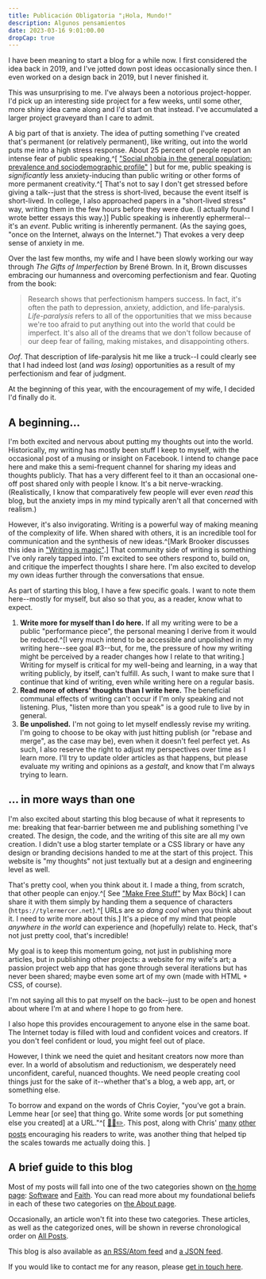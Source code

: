 ```yaml
---
title: Publicación Obligatoria "¡Hola, Mundo!"
description: Algunos pensamientos
date: 2023-03-16 9:01:00.00
dropCap: true
---
```


I have been meaning to start a blog for a while now. I first considered the idea
back in 2019, and I've jotted down post ideas occasionally since then. I even
worked on a design back in 2019, but I never finished it.

This was unsurprising to me. I've always been a notorious project-hopper. I'd
pick up an interesting side project for a few weeks, until some other, more
shiny idea came along and I'd start on that instead. I've accumulated a larger
project graveyard than I care to admit.

A big part of that is anxiety. The idea of putting something I've created that's
permanent (or relatively permanent), like writing, out into the world puts me
into a high stress response. About 25 percent of people report an intense fear
of public speaking,^[
["Social phobia in the general population: prevalence and sociodemographic profile"](https://pubmed.ncbi.nlm.nih.gov/10501711/)
] but for me, public speaking is _significantly_ less anxiety-inducing than
public writing or other forms of more permanent creativity.^[ That's not to say
I don't get stressed before giving a talk--just that the stress is short-lived,
because the event itself is short-lived. In college, I also approached papers in
a "short-lived stress" way, writing them in the few hours before they were due.
(I actually found I wrote better essays this way.)] Public speaking is
inherently ephermeral--it's an _event_. Public writing is inherently permanent.
(As the saying goes, "once on the Internet, always on the Internet.") That
evokes a very deep sense of anxiety in me.

Over the last few months, my wife and I have been slowly working our way through
_The Gifts of Imperfection_ by Brené Brown. In it, Brown discusses embracing our
humanness and overcoming perfectionism and fear. Quoting from the book:

> Research shows that perfectionism hampers success. In fact, it's often the
> path to depression, anxiety, addiction, and life-paralysis. _Life-paralysis_
> refers to all of the opportunities that we miss because we're too afraid to
> put anything out into the world that could be imperfect. It's also all of the
> dreams that we don't follow because of our deep fear of failing, making
> mistakes, and disappointing others.

_Oof_. That description of life-paralysis hit me like a truck--I could clearly
see that I had indeed lost (and _was losing_) opportunities as a result of my
perfectionism and fear of judgment.

At the beginning of this year, with the encouragement of my wife, I decided I'd
finally do it.

## A beginning...

I'm both excited and nervous about putting my thoughts out into the world.
Historically, my writing has mostly been stuff I keep to myself, with the
occasional post of a musing or insight on Facebook. I intend to change pace here
and make this a semi-frequent channel for sharing my ideas and thoughts
publicly. That has a very different feel to it than an occasional one-off post
shared only with people I know. It's a bit nerve-wracking. (Realistically, I
know that comparatively few people will ever even _read_ this blog, but the
anxiety imps in my mind typically aren't all that concerned with realism.)

However, it's also invigorating. Writing is a powerful way of making meaning of
the complexity of life. When shared with others, it is an incredible tool for
communication and the synthesis of new
ideas.^[Mark Brooker discusses this idea in ["Writing is magic"](https://brooker.co.za/blog/2022/11/08/writing.html).]
That community side of writing is something I've only rarely tapped into. I'm
excited to see others respond to, build on, and critique the imperfect thoughts
I share here. I'm also excited to develop my own ideas further through the
conversations that ensue.

As part of starting this blog, I have a few specific goals. I want to note them
here--mostly for myself, but also so that you, as a reader, know what to expect.

1. **Write more for myself than I do here.** If all my writing were to be a
   public "performance piece", the personal meaning I derive from it would be
   reduced.^[I very much intend to be accessible and unpolished in my writing
   here--see goal #3--but, for me, the pressure of how my writing might be
   perceived by a reader changes how I relate to that writing.] Writing for
   myself is critical for my well-being and learning, in a way that writing
   publicly, by itself, can't fulfill. As such, I want to make sure that I
   continue that kind of writing, even while writing here on a regular basis.
2. **Read more of others' thoughts than I write here.** The beneficial communal
   effects of writing can't occur if I'm only speaking and not listening. Plus,
   "listen more than you speak" is a good rule to live by in general.
3. **Be unpolished.** I'm not going to let myself endlessly revise my writing.
   I'm going to choose to be okay with just hitting publish (or "rebase and
   merge", as the case may be), even when it doesn't feel perfect yet. As such,
   I also reserve the right to adjust my perspectives over time as I learn more.
   I'll try to update older articles as that happens, but please evaluate my
   writing and opinions as a _gestalt_, and know that I'm always trying to
   learn.

## ... in more ways than one

I'm also excited about starting this blog because of what it represents to me:
breaking that fear-barrier between me and publishing something I've created. The
design, the code, and the writing of this site are all my own creation. I didn't
use a blog starter template or a CSS library or have any design or branding
decisions handed to me at the start of this project. This website is "my
thoughts" not just textually but at a design and engineering level as well.

That's pretty cool, when you think about it. I made a thing, from scratch, that
other people can enjoy.^[ See
["Make Free Stuff"](https://mxb.dev/blog/make-free-stuff/) by Max Böck] I can
share it with them simply by handing them a sequence of characters
(`https://tylermercer.net`).^[ URLs are _so dang cool_ when you think about it.
I need to write more about this.] It's a piece of my mind that people _anywhere
in the world_ can experience and (hopefully) relate to. Heck, that's not just
pretty cool, that's incredible!

My goal is to keep this momentum going, not just in publishing more articles,
but in publishing other projects: a website for my wife's art; a passion project
web app that has gone through several iterations but has never been shared;
maybe even some art of my own (made with HTML + CSS, of course).

I'm not saying all this to pat myself on the back--just to be open and honest
about where I'm at and where I hope to go from here.

I also hope this provides encouragement to anyone else in the same boat. The
Internet today is filled with loud and confident voices and creators. If you
don't feel confident or loud, you might feel out of place.

However, I think we need the quiet and hesitant creators now more than ever. In
a world of absolutism and reductionism, we desperately need unconfident,
careful, nuanced thoughts. We need people creating cool things just for the sake
of it--whether that's a blog, a web app, art, or something else.

To borrow and expand on the words of Chris Coyier, "you’ve got a brain. Lemme
hear [or see] that thing go. Write some words
[or put something else you created] at a URL."^[
[🧠💭✏️](https://chriscoyier.net/2022/05/11/%F0%9F%A7%A0%F0%9F%92%AD%E2%9C%8F%EF%B8%8F/).
This post, along with Chris'
[many](https://chriscoyier.net/2022/02/24/day-and-night-your-content-searches-the-world-for-people-and-opportunities/)
[other](https://chriscoyier.net/2022/12/26/writing-the-cornerstone-of-amplification/)
[posts](https://chriscoyier.net/2023/01/09/getting-the-most-value-out-of-an-answer/)
encouraging his readers to write, was another thing that helped tip the scales
towards me actually doing this. ]

## A brief guide to this blog

Most of my posts will fall into one of the two categories shown on
[the home page](/): [Software](/posts/software) and [Faith](/posts/faith). You
can read more about my foundational beliefs in each of these two categories on
[the About page](/about).

Occasionally, an article won't fit into these two categories. These articles, as
well as the categorized ones, will be shown in reverse chronological order on
[All Posts](/posts).

This blog is also available as [an RSS/Atom feed](/feeds/feed.xml) and
[a JSON feed](/feeds/feed.json).

If you would like to contact me for any reason, please
[get in touch here](/contact).
